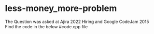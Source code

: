 # less-money_more-problem
The Question was asked at Ajira 2022 Hiring and Google CodeJam 2015
Find the code in the below #code.cpp file

